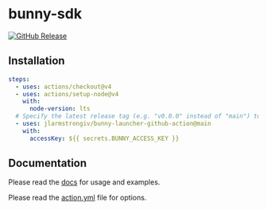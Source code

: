 # bunny-sdk

[![GitHub Release](https://img.shields.io/github/v/release/jlarmstrongiv/bunny-launcher-github-action)](https://github.com/jlarmstrongiv/bunny-launcher-github-action)

## Installation

<!-- GitHub Actions latest version https://stackoverflow.com/a/73259281 -->

```yml
steps:
  - uses: actions/checkout@v4
  - uses: actions/setup-node@v4
    with:
      node-version: lts
  # Specify the latest release tag (e.g. "v0.0.0" instead of "main") to lock your version
  - uses: jlarmstrongiv/bunny-launcher-github-action@main
    with:
      accessKey: ${{ secrets.BUNNY_ACCESS_KEY }}
```

## Documentation

Please read the [docs](https://bunny-launcher.net/github-action/) for usage and examples.

Please read the [action.yml](https://github.com/jlarmstrongiv/bunny-launcher-github-action/blob/main/action.yml) file for options.
